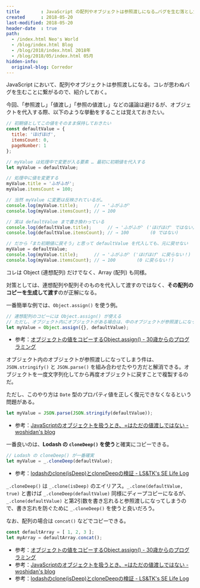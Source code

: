 ```yaml
---
title        : JavaScript の配列やオブジェクトは参照渡しになる…バグを生む落とし穴
created      : 2018-05-20
last-modified: 2018-05-20
header-date  : true
path:
  - /index.html Neo's World
  - /blog/index.html Blog
  - /blog/2018/index.html 2018年
  - /blog/2018/05/index.html 05月
hidden-info:
  original-blog: Corredor
---
```


JavaScript において、配列やオブジェクトは参照渡しになる。コレが思わぬバグを生むことに繋がるので、紹介しておく。

今回、「参照渡し」「値渡し」「参照の値渡し」などの議論は避けるが、オブジェクトを代入する際、以下のような挙動をすることは覚えておきたい。

```javascript
// 初期値としてこの値をそのまま保持しておきたい
const defaultValue = {
  title: 'ほげほげ',
  itemsCount: 0,
  pageNumber: 1
};

// myValue は処理中で変更が入る要素 … 最初に初期値を代入する
let myValue = defaultValue;

// 処理中に値を変更する
myValue.title = 'ふがふが';
myValue.itemsCount = 100;

// 当然 myValue に変更は反映されているが…
console.log(myValue.title);      // → 'ふがふが'
console.log(myValue.itemsCount); // → 100

// 実は defaultValue まで書き換わっている
console.log(defaultValue.title);      // → 'ふがふが' ('ほげほげ' ではない)
console.log(defaultValue.itemsCount); // → 100        (0 ではない)

// だから「また初期値に戻そう」と思って defaultValue を代入しても、元に戻せない
myValue = defaultValue;
console.log(myValue.title);      // → 'ふがふが' ('ほげほげ' に戻らない！)
console.log(myValue.itemsCount); // → 100        (0 に戻らない！)
```

コレは Object (連想配列) だけでなく、Array (配列) も同様。

対策としては、連想配列や配列そのものを代入して渡すのではなく、**その配列のコピーを生成して渡す**のが正解になる。

一番簡単な例では、`Object.assign()` を使う例。

```javascript
// 連想配列のコピーには Object.assign() が使える
// ただし、オブジェクト内にオブジェクトがある場合は、中のオブジェクトが参照渡しになってしまうので不完全
let myValue = Object.assign({}, defaultValue);
```

- 参考：[オブジェクトの値をコピーするObject.assign() - 30歳からのプログラミング](https://numb86-tech.hatenablog.com/entry/2016/10/27/123806)

オブジェクト内のオブジェクトが参照渡しになってしまう件は、`JSON.stringify()` と `JSON.parse()` を組み合わせたやり方だと解消できる。オブジェクトを一度文字列化してから再度オブジェクトに戻すことで複製するのだ。

ただし、このやり方は `Date` 型のプロパティ値を正しく復元できなくなるという問題がある。

```javascript
let myValue = JSON.parse(JSON.stringify(defaultValue));
```

- 参考：[JavaScriptのオブジェクトを扱うとき、=はただの値渡しではない - woshidan's blog](https://woshidan.hatenablog.com/entry/2014/09/06/002003)

一番良いのは、**Lodash の `cloneDeep()` を使う**と確実にコピーできる。

```javascript
// Lodash の cloneDeep() が一番確実
let myValue = _.cloneDeep(defaultValue);
```

- 参考：[lodashのclone(isDeep)とcloneDeepの検証 - LS&TK's SE Life Log](http://ls-tk.hatenablog.com/entry/2015/10/28/142757)

`_.cloneDeep()` は `_.clone(isDeep)` のエイリアス。`_.clone(defaultValue, true)` と書けば `_.cloneDeep(defaultValue)` 同様にディープコピーになるが、`_.clone(defaultValue)` と第2引数を書き忘れると参照渡しになってしまうので、書き忘れを防ぐために `_.cloneDeep()` を使うと良いだろう。

なお、配列の場合は `concat()` などでコピーできる。

```javascript
const defaultArray = [ 1, 2, 3 ];
let myArray = defaultArray.concat();
```

- 参考：[オブジェクトの値をコピーするObject.assign() - 30歳からのプログラミング](https://numb86-tech.hatenablog.com/entry/2016/10/27/123806)
- 参考：[JavaScriptのオブジェクトを扱うとき、=はただの値渡しではない - woshidan's blog](https://woshidan.hatenablog.com/entry/2014/09/06/002003)
- 参考：[lodashのclone(isDeep)とcloneDeepの検証 - LS&TK's SE Life Log](http://ls-tk.hatenablog.com/entry/2015/10/28/142757)
